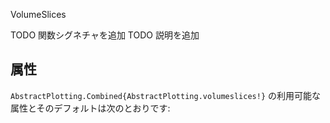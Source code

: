 VolumeSlices

TODO 関数シグネチャを追加 TODO 説明を追加

## 属性

`AbstractPlotting.Combined{AbstractPlotting.volumeslices!}` の利用可能な属性とそのデフォルトは次のとおりです: 

```

```
